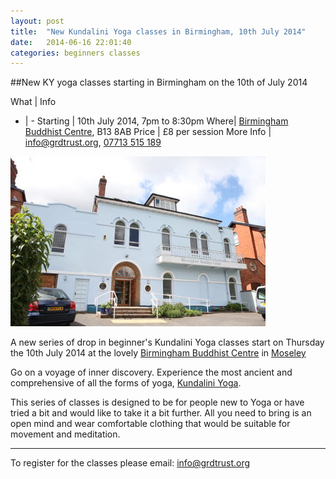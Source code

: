 ```yaml
---
layout: post
title:  "New Kundalini Yoga classes in Birmingham, 10th July 2014"
date:   2014-06-16 22:01:40
categories: beginners classes
---
```



##New KY yoga classes starting in Birmingham on the 10th of July 2014

What | Info
- | -
Starting | 10th July 2014, 7pm to 8:30pm
Where| [Birmingham Buddhist Centre](http://www.birminghambuddhistcentre.org.uk/), B13 8AB
Price | £8 per session
More Info | <a href='mailto:info@grdtrust.org'>info@grdtrust.org</a>, <a href="tel:+447713515189">07713 515 189</a>

<img src='/images/birmingham-bhuddist-centre-kundalini-yoga.jpg' alt='Kundalini Yoga in Birmingham Buddhist Centre'/>
 

A new series of drop in beginner's Kundalini Yoga classes start on Thursday the 10th July 2014 at the lovely [Birmingham Buddhist Centre](http://www.birminghambuddhistcentre.org.uk/) in [Moseley](https://www.google.co.uk/maps/preview?ie=UTF-8&fb=1&gl=uk&q=Birmingham+Buddhist+Centre&cid=2662114995915628224&ei=oRWfU8atCYSlPd3ygYAM&ved=0CIABEPwSMA0&source=newuser-ws)


Go on a voyage of inner discovery.  Experience the most ancient and comprehensive of all the forms of yoga, [Kundalini Yoga](http://www.kundaliniyoga.org.uk/).


This series of classes is designed to be for people new to Yoga or have tried a bit and would like to take it a bit further.  All you need to bring is an open mind and wear comfortable clothing that would be suitable for movement and meditation.


---

To register for the classes please email: <a href='mailto:info@grdtrust.org'>info@grdtrust.org</a>

